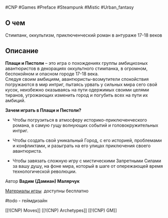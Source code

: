 #CNP #Games #Preface #Steampunk #Mistic #Urban_fantasy

## О чем
Стимпанк, оккультизм, приключенческий роман в антураже 17-18 веков

## Описание

**Плащи и Пистоли** – это игра о похождениях группы амбициозных авантюристов в декорациях оккультного стимпанка, в огромном, беспокойном и опасном городе 17-18 века.  
Следуя своим амбициям, авантюристы-возмутители спокойствия погружаются в мир интриг, пытаясь урвать у сильных мира сего свой кусок, неизбежно оказываясь на пути одержимых своими целями тиранов, угрожающих изменить город и погубить всех на пути их амбиций.  
  
**Зачем играть в Плащи и Пистоли?**  
- Чтобы погрузиться в атмосферу историко-приключенческого романа, в самую гущу волнующих событий и головокружительных интриг.

- Чтобы создать свой уникальный Город, с его историей, проблемами и конфликтами, и разыграть на его улицах приключения своего авантюриста.

- Чтобы завязать сложную игру с мистическими Запретными Силами за вашу душу, на фоне мира, который в шаге от опережающей время технологической революции.
  
Автор **Вадим (Дамиан) Малярчук**  
  
[Материалы игры](https://vadamiangames.itch.io/cloaks-and-pistols)  доступны бесплатно

#todo - геймдизайн

[[!(CNP) Moves]]
[[!(CNP) Archetypes]]
[[!(CNP) GM]]

